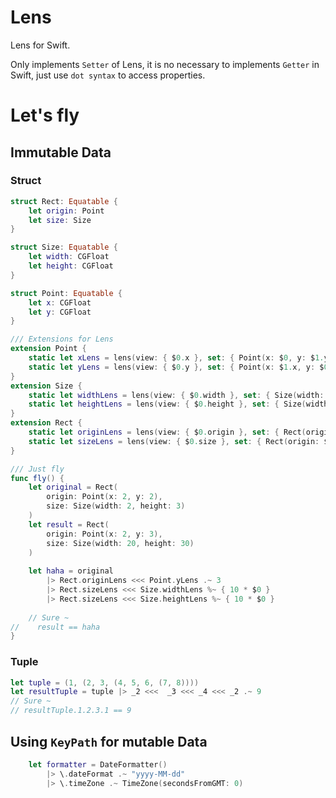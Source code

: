 # Lens
Lens for Swift.

Only implements `Setter` of Lens, it is no necessary to implements `Getter` in
Swift, just use `dot syntax` to access properties. 

# Let's fly
## Immutable Data
### Struct
```Swift
struct Rect: Equatable {
    let origin: Point
    let size: Size
}

struct Size: Equatable {
    let width: CGFloat
    let height: CGFloat
}

struct Point: Equatable {
    let x: CGFloat
    let y: CGFloat
}

/// Extensions for Lens
extension Point {
    static let xLens = lens(view: { $0.x }, set: { Point(x: $0, y: $1.y) })
    static let yLens = lens(view: { $0.y }, set: { Point(x: $1.x, y: $0) })
}
extension Size {
    static let widthLens = lens(view: { $0.width }, set: { Size(width: $0, height: $1.height) })
    static let heightLens = lens(view: { $0.height }, set: { Size(width: $1.width, height: $0) })
}
extension Rect {
    static let originLens = lens(view: { $0.origin }, set: { Rect(origin: $0, size: $1.size) })
    static let sizeLens = lens(view: { $0.size }, set: { Rect(origin: $1.origin, size: $0) })
}

/// Just fly
func fly() {
    let original = Rect(
        origin: Point(x: 2, y: 2),
        size: Size(width: 2, height: 3)
    )
    let result = Rect(
        origin: Point(x: 2, y: 3),
        size: Size(width: 20, height: 30)
    )
    
    let haha = original
        |> Rect.originLens <<< Point.yLens .~ 3
        |> Rect.sizeLens <<< Size.widthLens %~ { 10 * $0 }
        |> Rect.sizeLens <<< Size.heightLens %~ { 10 * $0 }
    
    // Sure ~
//    result == haha
}
```

### Tuple
```Swift
let tuple = (1, (2, 3, (4, 5, 6, (7, 8))))
let resultTuple = tuple |> _2 <<<  _3 <<< _4 <<< _2 .~ 9
// Sure ~
// resultTuple.1.2.3.1 == 9
```

## Using `KeyPath` for mutable Data 
```Swift
    let formatter = DateFormatter()
        |> \.dateFormat .~ "yyyy-MM-dd"
        |> \.timeZone .~ TimeZone(secondsFromGMT: 0)
```

